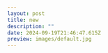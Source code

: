 ```yaml
---
layout: post
title: new
description: ""
date: 2024-09-19T21:46:47.615Z
preview: images/default.jpg
---
```

